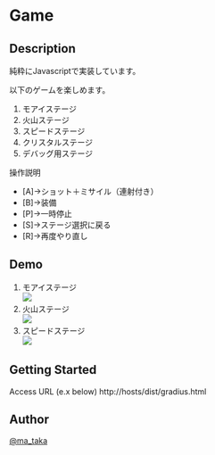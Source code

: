 # Game

## Description

純粋にJavascriptで実装しています。 

以下のゲームを楽しめます。
1. モアイステージ
2. 火山ステージ
3. スピードステージ
4. クリスタルステージ
5. デバッグ用ステージ



操作説明 
- [A]→ショット＋ミサイル（連射付き）
- [B]→装備
- [P]→一時停止
- [S]→ステージ選択に戻る
- [R]→再度やり直し
  
## Demo
1. モアイステージ  
[![](http://img.youtube.com/vi/sur3x5MF6fg/0.jpg)](https://www.youtube.com/watch?v=sur3x5MF6fg)
2. 火山ステージ  
[![](http://img.youtube.com/vi/5dOtu4dOcZo/0.jpg)](https://www.youtube.com/watch?v=5dOtu4dOcZo)
3. スピードステージ  
[![](http://img.youtube.com/vi/XZ9qYV6dbwM/0.jpg)](https://www.youtube.com/watch?v=XZ9qYV6dbwM)


## Getting Started

Access URL (e.x below)
http://hosts/dist/gradius.html


## Author

[@ma_taka](https://twitter.com/ma_taka)
